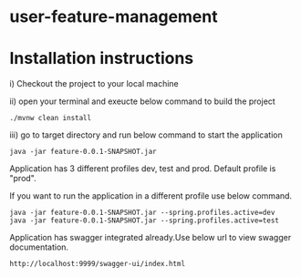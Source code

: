 # user-feature-management

Installation instructions
=========================
i) Checkout the project to your local machine

ii) open your terminal and exeucte below command to build the project

    ./mvnw clean install
    
iii) go to target directory and run below command to start the application

    java -jar feature-0.0.1-SNAPSHOT.jar
    

Application has 3 different profiles dev, test and prod. Default profile is "prod".

If you want to run the application in a different profile use below command.

    java -jar feature-0.0.1-SNAPSHOT.jar --spring.profiles.active=dev
    java -jar feature-0.0.1-SNAPSHOT.jar --spring.profiles.active=test
    

Application has swagger integrated already.Use below url to view swagger documentation.

    http://localhost:9999/swagger-ui/index.html



